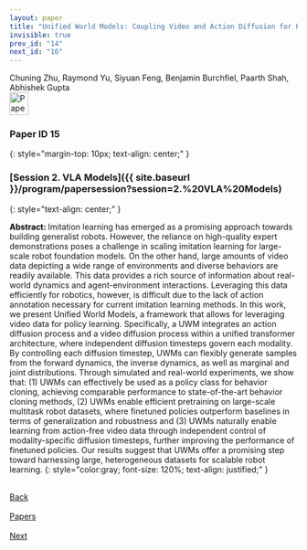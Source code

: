```yaml
---
layout: paper
title: "Unified World Models: Coupling Video and Action Diffusion for Pretraining on Large Robotic Datasets"
invisible: true
prev_id: "14"
next_id: "16"
---
```

<div class="paper-authors">
  <div class="paper-author-box">
    <div class="paper-author-name">Chuning Zhu, Raymond Yu, Siyuan Feng, Benjamin Burchfiel, Paarth Shah, Abhishek Gupta</div>
    <div class="paper-author-uni"></div>
  </div>
</div>

<div class="paper-pdf">
  <div>
    <a href="https://www.roboticsproceedings.org/rss21/p015.pdf" title="Download PDF" target="_blank">
      <img src="{{ site.baseurl }}/images/paper_link_cardinal_red.png" alt="Paper PDF" width="33" height="40" />
    </a>
  </div>
</div>

### Paper ID 15
{: style="margin-top: 10px; text-align: center;" }

### [Session 2. VLA Models]({{ site.baseurl }}/program/papersession?session=2.%20VLA%20Models)
{: style="text-align: center;" }

<b style="color: black;">Abstract: </b>Imitation learning has emerged as a promising approach towards building generalist robots. However, the reliance on high-quality expert demonstrations poses a challenge in scaling imitation learning for large-scale robot foundation models. On the other hand, large amounts of video data depicting a wide range of environments and diverse behaviors are readily available. This data provides a rich source of information about real-world dynamics and agent-environment interactions. Leveraging this data efficiently for robotics, however, is difficult due to the lack of action annotation necessary for current imitation learning methods. In this work, we present Unified World Models, a framework that allows for leveraging video data for policy learning. Specifically, a UWM integrates an action diffusion process and a video diffusion process within a unified transformer architecture, where independent diffusion timesteps govern each modality. By controlling each diffusion timestep, UWMs can flexibly generate samples from the forward dynamics, the inverse dynamics, as well as marginal and joint distributions. Through simulated and real-world experiments, we show that: (1) UWMs can effectively be used as a policy class for behavior cloning, achieving comparable performance to state-of-the-art behavior cloning methods, (2) UWMs enable efficient pretraining on large-scale multitask robot datasets, where finetuned policies outperform baselines in terms of generalization and robustness and (3) UWMs naturally enable learning from action-free video data through independent control of modality-specific diffusion timesteps, further improving the performance of finetuned policies. Our results suggest that UWMs offer a promising step toward harnessing large, heterogeneous datasets for scalable robot learning.
{: style="color:gray; font-size: 120%; text-align: justified;" }

<div class="paper-menu">
  <div class="paper-menu-inner">
    <a href="{{ site.baseurl }}/program/papers/14/" title="Previous Paper">
            <div class="paper-menu-icon">
                <i class="fa fa-chevron-left"></i><br>
                <span class="paper-menu-label">Back</span>
            </div>
        </a>
    <a href="{{ site.baseurl }}/program/papers" title="All Papers">
      <div class="paper-menu-icon">
        <i class="fa fa-list"></i><br>
        <span class="paper-menu-label">Papers</span>
      </div>
    </a>
    <a href="{{ site.baseurl }}/program/papers/16/" title="Next Paper">
            <div class="paper-menu-icon">
                <i class="fa fa-chevron-right"></i><br>
                <span class="paper-menu-label">Next</span>
            </div>
        </a>
  </div>
</div>
